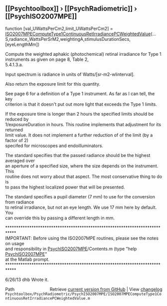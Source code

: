 ## [[Psychtoolbox]] &#8250; [[PsychRadiometric]] &#8250; [[PsychISO2007MPE]]

function [val\_UWattsPerCm2,limit\_UWattsPerCm2] = [ISO2007MPEComputeType1ContinuousRetIrradiancePCWeightedValue](ISO2007MPEComputeType1ContinuousRetIrradiancePCWeightedValue)(...  
  S,radiance\_WattsPerSrM2,weightingA,stimulusDurationSecs,[eyeLengthMm])  
  
Compute the weighted aphakic (photochemical) retinal irradiance for Type 1 instruments as given on page 8, Table 2,   
5.4.1.3.a.  
  
Input spectrum is radiance in units of Watts/[sr-m2-wlinterval].  
  
Also return the exposure limit for this quantity.  
  
See page 6 for a definition of a Type 1 instrument.  As far as I can tell, the key  
criterion is that it doesn't put out more light that exceeds the Type 1 limits.  
  
If the exposure time is longer than 2 hours the specified limits should be reduced by  
1/exposureDuration in hours.  This routine implements that adjustment for its returned  
limit value.  It does not implement a further reduction of of the limit (by a factor of 2)  
specifed for microscopes and endoilluminators.  
  
The standard specifies that the passed radiance should be the highest averaged over  
an aperture of a specified size, where the size depends on the instrument.  This  
routine does not worry about that aspect.  The most conservative thing to do is  
to pass the highest localized power that will be presented.  
  
The standard specifies a pupil diameter (7 mm) to use for the conversion from radiance  
to retinal irradiance, but not an eye length.  We use 17 mm here by default.  You  
can override this by passing a different length in mm.  
  
\*\*\*\*\*\*\*\*\*\*\*\*\*\*\*\*\*\*\*\*\*\*\*\*\*\*\*\*\*\*\*\*\*\*\*\*\*\*\*\*\*\*\*\*\*\*\*\*\*\*\*\*\*\*\*\*\*\*\*\*\*\*\*\*\*\*\*\*\*\*\*\*\*\*\*\*  
IMPORTANT: Before using the ISO2007MPE routines, please see the notes on usage  
and responsibility in [PsychISO2007MPE](PsychISO2007MPE)/Contents.m (type "help [PsychISO2007MPE](PsychISO2007MPE)"  
at the Matlab prompt.  
\*\*\*\*\*\*\*\*\*\*\*\*\*\*\*\*\*\*\*\*\*\*\*\*\*\*\*\*\*\*\*\*\*\*\*\*\*\*\*\*\*\*\*\*\*\*\*\*\*\*\*\*\*\*\*\*\*\*\*\*\*\*\*\*\*\*\*\*\*\*\*\*\*\*\*\*  
  
6/26/13  dhb  Wrote it.  




<div class="code_header" style="text-align:right;">
  <span style="float:left;">Path&nbsp;&nbsp;</span> <span class="counter">Retrieve <a href=
  "https://raw.github.com/Psychtoolbox-3/Psychtoolbox-3/beta/Psychtoolbox/PsychRadiometric/PsychISO2007MPE/ISO2007MPEComputeType1ContinuousRetIrradiancePCWeightedValue.m">current version from GitHub</a> | View <a href=
  "https://github.com/Psychtoolbox-3/Psychtoolbox-3/commits/beta/Psychtoolbox/PsychRadiometric/PsychISO2007MPE/ISO2007MPEComputeType1ContinuousRetIrradiancePCWeightedValue.m">changelog</a></span>
</div>
<div class="code">
  <code>Psychtoolbox/PsychRadiometric/PsychISO2007MPE/ISO2007MPEComputeType1ContinuousRetIrradiancePCWeightedValue.m</code>
</div>

